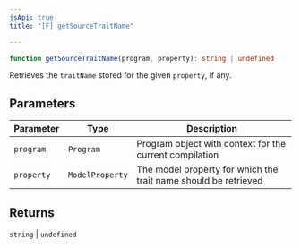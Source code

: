```yaml
---
jsApi: true
title: "[F] getSourceTraitName"

---
```

```ts
function getSourceTraitName(program, property): string | undefined
```

Retrieves the `traitName` stored for the given `property`, if any.

## Parameters

| Parameter | Type | Description |
| ------ | ------ | ------ |
| `program` | `Program` | Program object with context for the current compilation |
| `property` | `ModelProperty` | The model property for which the trait name should be retrieved |

## Returns

`string` \| `undefined`
